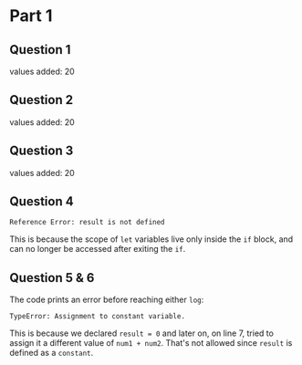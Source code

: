 # Part 1
## Question 1
values added: 20
## Question 2
values added: 20
## Question 3
values added: 20
## Question 4
`Reference Error: result is not defined`

This is because the scope of `let` variables live only inside the `if` block, and can no longer be accessed after exiting the `if`.

## Question 5 & 6

The code prints an error before reaching either `log`:

`TypeError: Assignment to constant variable.`

This is because we declared `result = 0` and later on, on line 7, tried to assign it a different value of `num1 + num2`. That's not allowed since `result` is defined as a `constant`.

